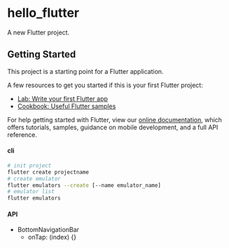 # hello_flutter

A new Flutter project.

## Getting Started

This project is a starting point for a Flutter application.

A few resources to get you started if this is your first Flutter project:

- [Lab: Write your first Flutter app](https://flutter.dev/docs/get-started/codelab)
- [Cookbook: Useful Flutter samples](https://flutter.dev/docs/cookbook)

For help getting started with Flutter, view our
[online documentation](https://flutter.dev/docs), which offers tutorials,
samples, guidance on mobile development, and a full API reference.

#### cli

```sh
# init project
flutter create projectname
# create emulator
flutter emulators --create [--name emulator_name]
# emulator list
flutter emulators
```

#### API

- BottomNavigationBar
  - onTap: (index) {}
